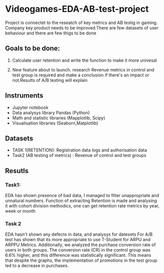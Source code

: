 # Videogames-EDA-AB-test-project
Project is connectet to the reseatch of key metrics and AB testig in gaming. Company key product needs to be improved.There are few datasets of user behaviour and there are few thigs to be done
  ## Goals to be done:
  1. Calculate user retention and write the function to make it more univesal
  
  2. New feature about to launch. research Revenue metrics in control and test group is required  and make a conclusion if there's an impact or not.Results of A/B testing will explain 

 ## Instruments
 - Jupyter notebook
 - Data analysys library Pandas (Python)
 - Math and statistic libraries (Mapplotlib, Scipy)
 - Visualisation libraries (Seaborn,Matplotlib)
 ## Datasets 
 - TASK 1(RETENTION): Registration data logs and authorisation data
 - Task2 (AB testing of metrics) : Revenue of control and test groups
## Resutls
### Task1:
EDA has shown presence of bad data, I managed to filter unappropriate and unnatural numbers. Function of extracting Retention is made and analysing it with cohort division methodics, one can get retention rate metrics by year, week or month
### Task 2
EDA hasn't shown any defects in data, and analysys for datesets For A/B test has shown that its more appropriate to use T-Student for ARPU and ARPPU Metrics. Additionally, we analyzed the purchase conversion rate of users in both groups. The conversion rate (CR) in the control group was 6.6% higher, and this difference was statistically significant. This means that despite the graphs, the implementation of promotions in the test group led to a decrease in purchases.





